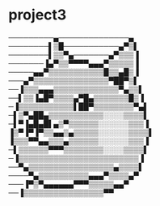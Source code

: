 # project3

─────────▄──────────────▄  
────────▌▒█───────────▄▀▒▌  
────────▌▒▒▀▄───────▄▀▒▒▒▐  
───────▐▄▀▒▒▀▀▀▀▄▄▄▀▒▒▒▒▒▐  
─────▄▄▀▒▒▒▒▒▒▒▒▒▒▒█▒▒▄█▒▐  
───▄▀▒▒▒▒▒▒▒▒▒▒▒▒▒▒▒▀██▀▒▌  
──▐▒▒▒▄▄▄▒▒▒▒▒▒▒▒▒▒▒▒▒▀▄▒▒▌  
──▌▒▒▐▄█▀▒▒▒▒▄▀█▄▒▒▒▒▒▒▒█▒▐  
─▐▒▒▒▒▒▒▒▒▒▒▒▌██▀▒▒▒▒▒▒▒▒▀▄▌  
─▌▒▀▄██▄▒▒▒▒▒▒▒▒▒▒▒░░░░▒▒▒▒▌  
─▌▀▐▄█▄█▌▄▒▀▒▒▒▒▒▒░░░░░░▒▒▒▐  
▐▒▀▐▀▐▀▒▒▄▄▒▄▒▒▒▒▒░░░░░░▒▒▒▒▌  
▐▒▒▒▀▀▄▄▒▒▒▄▒▒▒▒▒▒░░░░░░▒▒▒▐  
─▌▒▒▒▒▒▒▀▀▀▒▒▒▒▒▒▒▒░░░░▒▒▒▒▌  
─▐▒▒▒▒▒▒▒▒▒▒▒▒▒▒▒▒▒▒▒▒▒▒▒▒▐  
──▀▄▒▒▒▒▒▒▒▒▒▒▒▒▒▒▒▒▒▄▒▒▒▒▌  
────▀▄▒▒▒▒▒▒▒▒▒▒▄▄▄▀▒▒▒▒▄▀  
───▐▀▒▀▄▄▄▄▄▄▀▀▀▒▒▒▒▒▄▄▀  
──▐▒▒▒▒▒▒▒▒▒▒▒▒▒▒▒▒▀▀  
